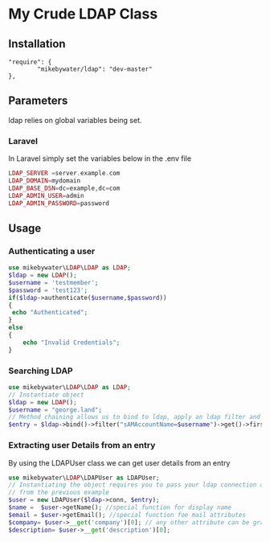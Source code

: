 # My Crude LDAP Class



## Installation

```
"require": {
  		"mikebywater/ldap": "dev-master"
},
```


## Parameters

ldap relies on global variables being set. 

### Laravel


In Laravel simply set the variables below in the .env file

```php
LDAP_SERVER =server.example.com
LDAP_DOMAIN=mydomain
LDAP_BASE_DSN=dc=example,dc=com
LDAP_ADMIN_USER=admin
LDAP_ADMIN_PASSWORD=password
```

## Usage

### Authenticating a user

```php
use mikebywater\LDAP\LDAP as LDAP;
$ldap = new LDAP();
$username = 'testmember';
$password = 'test123';
if($ldap->authenticate($username,$password))
{
 echo "Authenticated";
}
else
{
    echo "Invalid Credentials";
}
```
### Searching LDAP

```php
use mikebywater\LDAP\LDAP as LDAP;
// Instantiate object
$ldap = new LDAP();
$username = "george.land";
// Method chaining allows us to bind to ldap, apply an ldap filter and get the first result
$entry = $ldap->bind()->filter("sAMAccountName=$username")->get()->first();
```
### Extracting user Details from an entry

By using the LDAPUser class we can get user details from an entry

```php
use mikebywater\LDAP\LDAPUser as LDAPUser;
// Instantiating the object requires you to pass your ldap connection and the entry
// from the previous example
$user = new LDAPUser($ldap->conn, $entry);
$name =  $user->getName(); //special function for display name
$email = $user->getEmail(); //special function foe mail attributes
$company= $user->__get('company')[0]; // any other attribute can be grabbed with magic get method (beware will return an array)
$description= $user->__get('description')[0];
```
